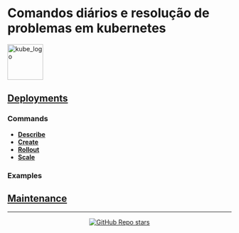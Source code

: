 # Comandos diários e resolução de problemas em kubernetes

<p align="left"><img src="https://www.vectorlogo.zone/logos/kubernetes/kubernetes-icon.svg" width="80" alt="kube_logo"></p>

## [Deployments](deployments/README.md#deployments)

### Commands

- [**Describe**](deployments/README.md#describe)
- [**Create**](deployments/README.md#create)
- [**Rollout**](deployments/README.md#rollout)
- [**Scale**](deployments/README.md#scale)

### Examples

## [Maintenance](maintenance/README.md#maintenance)

---

<p align="center"><a href="https://github.com/paulofponciano/k8s-daily-commands-and-troubleshoot"><img alt="GitHub Repo stars" src="https://img.shields.io/github/stars/paulofponciano/k8s-daily-commands-and-troubleshoot?label=k8s-daily-commands-and-troubleshoot&style=social"></a></p>